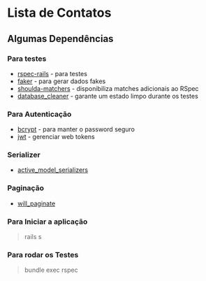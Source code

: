 # Lista de Contatos

## Algumas Dependências

### Para testes

* [rspec-rails](https://github.com/rspec/rspec-rails) - para testes
* [faker](https://github.com/faker-ruby/faker) - para gerar dados fakes
* [shoulda-matchers](https://github.com/thoughtbot/shoulda-matchers) - disponibiliza matches adicionais ao RSpec
* [database_cleaner](https://github.com/DatabaseCleaner/database_cleaner) - garante um estado limpo durante os testes

### Para Autenticação

* [bcrypt](https://github.com/codahale/bcrypt-ruby) - para manter o password seguro
* [jwt](https://github.com/jwt/ruby-jwt) - gerenciar web tokens

### Serializer

* [active_model_serializers](https://github.com/rails-api/active_model_serializers)

### Paginação
* [will_paginate](https://github.com/mislav/will_paginate)
### Para Iniciar a aplicação  
 
> rails s
 
### Para rodar os Testes

> bundle exec rspec

